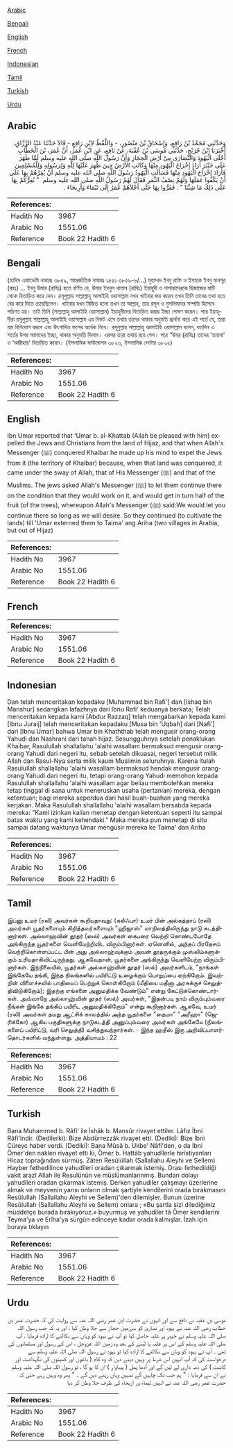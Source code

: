 [Arabic](#arabic)

[Bengali](#bengali)

[English](#english)

[French](#french)

[Indonesian](#indonesian)

[Tamil](#tamil)

[Turkish](#turkish)

[Urdu](#urdu)

## Arabic


<div dir="rtl" lang="ar" style={{fontSize:'larger',backgroundColor:'#f8f9fa',padding:20}}>
وَحَدَّثَنِي مُحَمَّدُ بْنُ رَافِعٍ، وَإِسْحَاقُ بْنُ مَنْصُورٍ، - وَاللَّفْظُ لاِبْنِ رَافِعٍ - قَالاَ حَدَّثَنَا عَبْدُ الرَّزَّاقِ، أَخْبَرَنَا ابْنُ جُرَيْجٍ، حَدَّثَنِي مُوسَى بْنُ عُقْبَةَ، عَنْ نَافِعٍ، عَنِ ابْنِ عُمَرَ، أَنَّ عُمَرَ، بْنَ الْخَطَّابِ أَجْلَى الْيَهُودَ وَالنَّصَارَى مِنْ أَرْضِ الْحِجَازِ وَأَنَّ رَسُولَ اللَّهِ صلى الله عليه وسلم لَمَّا ظَهَرَ عَلَى خَيْبَرَ أَرَادَ إِخْرَاجَ الْيَهُودِ مِنْهَا وَكَانَتِ الأَرْضُ حِينَ ظُهِرَ عَلَيْهَا لِلَّهِ وَلِرَسُولِهِ وَلِلْمُسْلِمِينَ فَأَرَادَ إِخْرَاجَ الْيَهُودِ مِنْهَا فَسَأَلَتِ الْيَهُودُ رَسُولَ اللَّهِ صلى الله عليه وسلم أَنْ يُقِرَّهُمْ بِهَا عَلَى أَنْ يَكْفُوا عَمَلَهَا وَلَهُمْ نِصْفُ الثَّمَرِ فَقَالَ لَهُمْ رَسُولُ اللَّهِ صلى الله عليه وسلم ‏ "‏ نُقِرُّكُمْ بِهَا عَلَى ذَلِكَ مَا شِئْنَا ‏"‏ ‏.‏ فَقَرُّوا بِهَا حَتَّى أَجْلاَهُمْ عُمَرُ إِلَى تَيْمَاءَ وَأَرِيحَاءَ ‏.‏
</div>
<div style={{backgroundColor:'#f8f9fa',padding:20, marginBottom: 10}}><table> <thead> <tr> <th>References:</th> <th></th> </tr> </thead> <tbody><tr><td>Hadith No</td><td>3967</td></tr><tr><td>Arabic No</td><td>1551.06</td></tr><tr><td>Reference</td><td>Book 22 Hadith 6</td></tr></tbody></table></div>

## Bengali


<div dir="ltr" lang="bn" style={{fontSize:'larger',backgroundColor:'#f8f9fa',padding:20}}>
(হাদিস একাডেমি নাম্বারঃ ৩৮৫৯, আন্তর্জাতিক নাম্বারঃ ১৫৫১ ৩৮৫৯-৬/...) মুহাম্মদ ইবনু রাফি ও ইসহাক ইবনু মানসূর (রহঃ) ... ইবনু উমার (রাযিঃ) হতে বর্ণিত যে, উমার ইবনুল খাত্তাব (রাযিঃ) ইয়াহুদী ও নাসারাদেরকে হিজাজের মাটি থেকে বিতাড়িত করে দেন। রসূলুল্লাহ সাল্লাল্লাহু আলাইহি ওয়াসাল্লাম যখন খাইবার জয় করেন তখন তিনি তাদের তথা হতে বের করে দিতে চেয়েছিলেন। খাইবার যখন বিজিত হলো তখন তা আল্লাহ্, তার রসূল ও মুসলিমদের সম্পত্তি হিসেবে পরিণত হয়। তাই তিনি (সাল্লাল্লাহু আলাইহি ওয়াসাল্লাম) ইয়াহুদীদের বিতাড়িত করার ইচ্ছা পোষণ করেন। পরে ইয়াহুদীরা রসূলুল্লাহ সাল্লাল্লাহু আলাইহি ওয়াসাল্লাম এর নিকট এসে তথায় তাদের থাকার অনুমতি প্রার্থনা করে এই শর্তে যে, তারা শ্রম বিনিয়োগ করবে এবং উৎপাদিত ফলের অর্ধেক নিবে। রসূলুল্লাহ সাল্লাল্লাহু আলাইহি ওয়াসাল্লাম বলেন, যতদিন এ শর্তের উপর আমাদের ইচ্ছা, থাকার অনুমতি দিলাম। এরপর তারা তথায় রয়ে গেল। পরে “উমর (রাযিঃ) তাদের 'তায়মা' ও ‘আরীহায়’ বিতাড়িত করেন। (ইসলামিক ফাউন্ডেশন ৩৮২৩, ইসলামিক সেন্টার ৩৮২২)
</div>
<div style={{backgroundColor:'#f8f9fa',padding:20, marginBottom: 10}}><table> <thead> <tr> <th>References:</th> <th></th> </tr> </thead> <tbody><tr><td>Hadith No</td><td>3967</td></tr><tr><td>Arabic No</td><td>1551.06</td></tr><tr><td>Reference</td><td>Book 22 Hadith 6</td></tr></tbody></table></div>

## English


<div dir="ltr" lang="en" style={{fontSize:'larger',backgroundColor:'#f8f9fa',padding:20}}>
Ibn Umar reported that 'Umar b. al-Khattab (Allah be pleased with him) expelled the Jews and Christians from the land of Hijaz, and that when Allah's Messenger (ﷺ) conquered Khaibar he made up his mind to expel the Jews from it (the territory of Khaibar) because, when that land was conquered, it came under the sway of Allah, that of His Messenger (ﷺ) and that of the Muslims. The jews asked Allah's Messenger (ﷺ) to let them continue there on the condition that they would work on it, and would get in turn half of the fruit (of the trees), whereupon Allah's Messenger (ﷺ) said:We would let you continue there so long as we will desire. So they continued (to cultivate the lands) till 'Umar externed them to Taima' ang Ariha (two villages in Arabia, but out of Hijaz)
</div>
<div style={{backgroundColor:'#f8f9fa',padding:20, marginBottom: 10}}><table> <thead> <tr> <th>References:</th> <th></th> </tr> </thead> <tbody><tr><td>Hadith No</td><td>3967</td></tr><tr><td>Arabic No</td><td>1551.06</td></tr><tr><td>Reference</td><td>Book 22 Hadith 6</td></tr></tbody></table></div>

## French


<div dir="ltr" lang="fr" style={{fontSize:'larger',backgroundColor:'#f8f9fa',padding:20}}>

</div>
<div style={{backgroundColor:'#f8f9fa',padding:20, marginBottom: 10}}><table> <thead> <tr> <th>References:</th> <th></th> </tr> </thead> <tbody><tr><td>Hadith No</td><td>3967</td></tr><tr><td>Arabic No</td><td>1551.06</td></tr><tr><td>Reference</td><td>Book 22 Hadith 6</td></tr></tbody></table></div>

## Indonesian


<div dir="ltr" lang="id" style={{fontSize:'larger',backgroundColor:'#f8f9fa',padding:20}}>
Dan telah menceritakan kepadaku [Muhammad bin Rafi'] dan [Ishaq bin Manshur] sedangkan lafazhnya dari Ibnu Rafi' keduanya berkata; Telah menceritakan kepada kami [Abdur Razzaq] telah mengabarkan kepada kami [Ibnu Juraij] telah menceritakan kepadaku [Musa bin 'Uqbah] dari [Nafi'] dari [Ibnu Umar] bahwa Umar bin Khaththab telah mengusir orang-orang Yahudi dan Nashrani dari tanah hijaz. Sesungguhnya setelah penaklukan Khaibar, Rasulullah shallallahu 'alaihi wasallam bermaksud mengusir orang-orang Yahudi dari negeri itu, sebab setelah dikuasai, negeri tersebut milik Allah dan Rasul-Nya serta milik kaum Muslimin seluruhnya. Karena itulah Rasulullah shallallahu 'alaihi wasallam bermaksud hendak mengusir orang-orang Yahudi dari negeri itu, tetapi orang-orang Yahudi memohon kepada Rasulullah shallallahu 'alaihi wasallam agar beliau membolehkan mereka tetap tinggal di sana untuk meneruskan usaha (pertanian) mereka, dengan ketentuan; bagi mereka seperdua dari hasil buah-buahan yang mereka kerjakan. Maka Rasulullah shallallahu 'alaihi wasallam bersabda kepada mereka: "Kami izinkan kalian menetap dengan ketentuan seperti itu sampai batas waktu yang kami kehendaki." Maka mereka pun menetap di situ sampai datang waktunya Umar mengusir mereka ke Taima' dan Ariha
</div>
<div style={{backgroundColor:'#f8f9fa',padding:20, marginBottom: 10}}><table> <thead> <tr> <th>References:</th> <th></th> </tr> </thead> <tbody><tr><td>Hadith No</td><td>3967</td></tr><tr><td>Arabic No</td><td>1551.06</td></tr><tr><td>Reference</td><td>Book 22 Hadith 6</td></tr></tbody></table></div>

## Tamil


<div dir="ltr" lang="ta" style={{fontSize:'larger',backgroundColor:'#f8f9fa',padding:20}}>
இப்னு உமர் (ரலி) அவர்கள் கூறியதாவது: (கலீஃபா) உமர் பின் அல்கத்தாப் (ரலி) அவர்கள் யூதர்களையும் கிறித்தவர்களையும் "ஹிஜாஸ்" மாநிலத்திலிருந்து நாடு கடத்தினார்கள். அல்லாஹ்வின் தூதர் (ஸல்) அவர்கள் கைபரை வெற்றி கொண்டபோதே அங்கிருந்த யூதர்களை வெளியேற்றிவிட விரும்பினார்கள். ஏனெனில், அந்தப் பிரதேசம் வெற்றிகொள்ளப்பட்ட பின் அது அல்லாஹ்வுக்கும் அவன் தூதருக்கும் முஸ்லிம்களுக்கும் உரியதாகிவிட்டிருந்தது. ஆகவேதான், யூதர்களை அங்கிருந்து வெளியேற்ற விரும்பினார்கள். இந்நிலையில், யூதர்கள் அல்லாஹ்வின் தூதர் (ஸல்) அவர்களிடம், "நாங்கள் இங்கேயே தங்கி, இந்த நிலங்களில் பயிரிட்டு உழைக்கும் பொறுப்பை ஏற்கிறோம். இவற்றின் விளைச்சலில் பாதியைப் பெற்றுக் கொள்கிறோம் (மீதியை மதீனா அரசுக்குச் செலுத்திவிடுகிறோம்); இதற்கு எங்களை அனுமதிக்க வேண்டும்" என்று கேட்டுக்கொண்டார்கள். அவ்வாறே அல்லாஹ்வின் தூதர் (ஸல்) அவர்கள், "இதன்படி நாம் விரும்பும்வரை நீங்கள் இங்கே தங்கிப் பயிரிட அனுமதிக்கிறோம்" என்று கூறினார்கள். ஆகவே, உமர் (ரலி) அவர்கள் தமது ஆட்சிக் காலத்தில் அந்த யூதர்களை "தைமா" "அரீஹா" (ஜெரிக்கோ) ஆகிய பகுதிகளுக்கு நாடுகடத்தி அனுப்பும்வரை அவர்கள் அங்கேயே (நிலங்களைப் பயிரிட்டு, வரி செலுத்தி) வசித்துவந்தார்கள். - இந்த ஹதீஸ் இரு அறிவிப்பாளர்தொடர்களில் வந்துள்ளது. அத்தியாயம் : 22
</div>
<div style={{backgroundColor:'#f8f9fa',padding:20, marginBottom: 10}}><table> <thead> <tr> <th>References:</th> <th></th> </tr> </thead> <tbody><tr><td>Hadith No</td><td>3967</td></tr><tr><td>Arabic No</td><td>1551.06</td></tr><tr><td>Reference</td><td>Book 22 Hadith 6</td></tr></tbody></table></div>

## Turkish


<div dir="ltr" lang="tr" style={{fontSize:'larger',backgroundColor:'#f8f9fa',padding:20}}>
Bana Muhammed b. Râfi' ile İshâk b. Mansûr rivayet ettiler. Lâfız İbni Râfi'indir. (Dedilerki): Bize Abdürrezzâk rivayet etti. (Dediki): Bize İbni Cüreyc haber verdi. (Dediki): Bana Mûsâ b. Ukbe' Nâfi'den, o da İbni Ömer'den naklen rivayet etti ki, Ömer b. Hattâb yahudîlerle hirîstiyanları Hicaz toprağından sürmüş. Zâten Resûlüllah (Sallallahu Aleyhi ve Sellem) Hayber fethedilince yahudîleri oradan çıkarmak istemiş. Orası fethedildiği vakit arazî Allah ile Resulünün ve müslümanlarınmış. Bundan dolayı yahudîleri oradan çıkarmak istemiş. Derken yahudiler çalışmayı üzerlerine almak ve meyvenin yarısı onların olmak şartiyle kendilerini orada bırakmasını Resûlullah (Sallallahu Aleyhi ve Sellem)'den dilemişler. Bunun üzerine Resûlullah (Sallallahu Aleyhi ve Sellem) onlara ; «Bu şartla sizi dilediğimiz müddetçe burada bırakıyoruz.» buyurmuş ve yahudiler tâ Ömer kendilerini Teyma'ya ve Erîha'ya sürgün edinceye kadar orada kalmışlar. İzah için buraya tıklayın
</div>
<div style={{backgroundColor:'#f8f9fa',padding:20, marginBottom: 10}}><table> <thead> <tr> <th>References:</th> <th></th> </tr> </thead> <tbody><tr><td>Hadith No</td><td>3967</td></tr><tr><td>Arabic No</td><td>1551.06</td></tr><tr><td>Reference</td><td>Book 22 Hadith 6</td></tr></tbody></table></div>

## Urdu


<div dir="rtl" lang="ur" style={{fontSize:'larger',backgroundColor:'#f8f9fa',padding:20}}>
موسیٰ بن عقبہ نے نافع سے اور انہوں نے حضرت ابن عمر رضی اللہ عنہ سے روایت کی کہ حضرت عمر بن خطاب رضی اللہ عنہ نے یہود اور نصاریٰ کو سرزمین حجاز سے جلا وطن کیا ، اور یہ کہ جب رسول اللہ صلی اللہ علیہ وسلم نے خیبر پر غلبہ حاصل کیا تو آپ نے یہود کو وہاں سے نکالنے کا ارادہ فرمایا ، آپ صلی اللہ علیہ وسلم کے اس پر غلبہ پا لینے کے بعد وہ زمین اللہ عزوجل ، اس کے رسول اور مسلمانوں کی تھی ۔ آپ نے یہود کو وہاں سے نکالنے کا ارادہ کیا تو یہود نے رسول اللہ صلی اللہ علیہ وسلم سے درخواست کی کہ آپ انہیں اس شرط پر وہیں دینے دیں کہ وہ کام ( باغوں اور کھیتوں کی نگہداشت اور کاشت ) کی ذمہ داری لے لیں گے اور آدھا پھل ( پیداوار ) ان کا ہو گا ، تو رسول اللہ صلی اللہ علیہ وسلم نے ان سے فرمایا : " ہم جب تک چاہیں گے تمہیں وہاں رہنے دیں گے ۔ " پھر وہ وہیں رہے حتی کہ حضرت عمر رضی اللہ عنہ نے انہیں تیماء ور اریحاء کی طرف جلا وطن کر دیا
</div>
<div style={{backgroundColor:'#f8f9fa',padding:20, marginBottom: 10}}><table> <thead> <tr> <th>References:</th> <th></th> </tr> </thead> <tbody><tr><td>Hadith No</td><td>3967</td></tr><tr><td>Arabic No</td><td>1551.06</td></tr><tr><td>Reference</td><td>Book 22 Hadith 6</td></tr></tbody></table></div>
